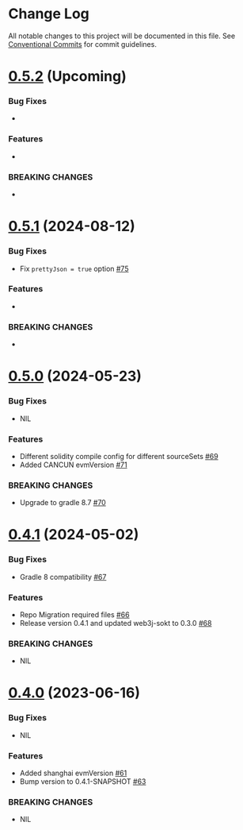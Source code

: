 # Change Log

All notable changes to this project will be documented in this file.
See [Conventional Commits](https://conventionalcommits.org) for commit guidelines.

# [0.5.2]() (Upcoming)

### Bug Fixes

*

### Features

*

### BREAKING CHANGES

*

# [0.5.1](https://github.com/web3j/solidity-gradle-plugin/releases/tag/v0.5.1) (2024-08-12)

### Bug Fixes

* Fix `prettyJson = true` option [#75](https://github.com/hyperledger/web3j-solidity-gradle-plugin/pull/75)

### Features

* 

### BREAKING CHANGES

* 

# [0.5.0](https://github.com/web3j/solidity-gradle-plugin/releases/tag/v0.5.0) (2024-05-23)

### Bug Fixes

* NIL

### Features

* Different solidity compile config for different sourceSets [#69](https://github.com/hyperledger/web3j-solidity-gradle-plugin/pull/69)
* Added CANCUN evmVersion [#71](https://github.com/hyperledger/web3j-solidity-gradle-plugin/pull/71)

### BREAKING CHANGES

* Upgrade to gradle 8.7 [#70](https://github.com/hyperledger/web3j-solidity-gradle-plugin/pull/70)

# [0.4.1](https://github.com/web3j/solidity-gradle-plugin/releases/tag/v0.4.1) (2024-05-02)

### Bug Fixes

* Gradle 8 compatibility [#67](https://github.com/hyperledger/web3j-solidity-gradle-plugin/pull/67)

### Features

* Repo Migration required files [#66](https://github.com/hyperledger/web3j-solidity-gradle-plugin/pull/66)
* Release version 0.4.1 and updated web3j-sokt to 0.3.0 [#68](https://github.com/web3j/solidity-gradle-plugin/pull/68)

### BREAKING CHANGES

* NIL

# [0.4.0](https://github.com/web3j/solidity-gradle-plugin/releases/tag/v0.4.0) (2023-06-16)

### Bug Fixes

* NIL

### Features

* Added shanghai evmVersion [#61](https://github.com/web3j/solidity-gradle-plugin/pull/61)
* Bump version to 0.4.1-SNAPSHOT [#63](https://github.com/web3j/solidity-gradle-plugin/pull/63)

### BREAKING CHANGES

* NIL